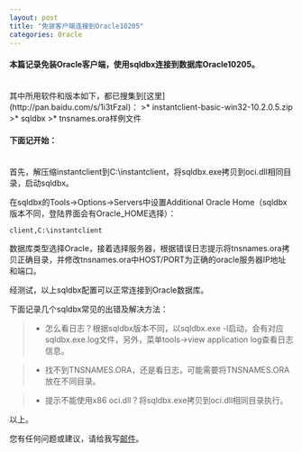 ```yaml
---
layout: post
title: "免装客户端连接到Oracle10205"
categories: Oracle
---
```

#### 本篇记录免装Oracle客户端，使用sqldbx连接到数据库Oracle10205。
<br />
其中所用软件和版本如下，都已搜集到[这里](http://pan.baidu.com/s/1i3tFzal)：
>* instantclient-basic-win32-10.2.0.5.zip
>* sqldbx
>* tnsnames.ora样例文件

#### 下面记开始：
<br />
首先，解压缩instantclient到C:\instantclient，将sqldbx.exe拷贝到oci.dll相同目录，启动sqldbx。

在sqldbx的Tools->Options->Servers中设置Additional Oracle Home（sqldbx版本不同，登陆界面会有Oracle_HOME选择）：

	client,C:\instantclient

数据库类型选择Oracle，接着选择服务器，根据错误日志提示将tnsnames.ora拷贝正确目录，并修改tnsnames.ora中HOST/PORT为正确的oracle服务器IP地址和端口。

经测试，以上sqldbx配置可以正常连接到Oracle数据库。

下面记录几个sqldbx常见的出错及解决方法：
>* 怎么看日志？根据sqldbx版本不同，以sqldbx.exe -l启动，会有对应sqldbx.exe.log文件，另外，菜单tools->view application log查看日志信息。

>* 找不到TNSNAMES.ORA，还是看日志，可能需要将TNSNAMES.ORA放在不同目录。

>* 提示不能使用x86 oci.dll？将sqldbx.exe拷贝到oci.dll相同目录执行。

以上。

您有任何问题或建议，请给我写[邮件](mailto:yinwer81@gmail.com)。
